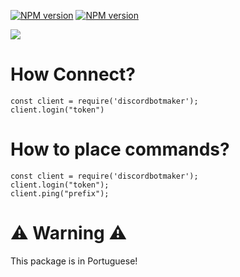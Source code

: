 <a href="https://www.npmjs.com/package/dcbotmakerjs"><img src="https://img.shields.io/npm/v/dcbotmakerjs.svg?maxAge=3600" alt="NPM version" /></a>
 <a href="https://www.npmjs.com/package/dcbotmakerjs"><img src="https://img.shields.io/npm/dt/dcbotmakerjs.svg?maxAge=3600" alt="NPM version" /></a>
 
<a href="https://nodei.co/npm/dcbotmakerjs/"><img src="https://nodei.co/npm/dcbotmakerjs.png?downloads=true&stars=true"></img></a>

# How Connect?
```
const client = require('discordbotmaker');
client.login("token")
```

# How to place commands?
```
const client = require('discordbotmaker');
client.login("token");
client.ping("prefix");
```



# ⚠️ Warning ⚠️
This package is in Portuguese!
